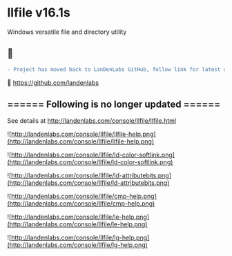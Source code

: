 # llfile v16.1s

Windows versatile file and directory utility


## &#x1F534;
```diff
- Project has moved back to LanDenLabs GitHub, follow link for latest updates.
``` 
&#x1F534; https://github.com/landenlabs

## ====== Following is no longer updated ======


See details at http://landenlabs.com/console/llfile/llfile.html

![http://landenlabs.com/console/llfile/llfile-help.png](http://landenlabs.com/console/llfile/llfile-help.png)

![http://landenlabs.com/console/llfile/ld-color-softlink.png](http://landenlabs.com/console/llfile/ld-color-softlink.png)

![http://landenlabs.com/console/llfile/ld-attributebits.png](http://landenlabs.com/console/llfile/ld-attributebits.png)

![http://landenlabs.com/console/llfile/cmp-help.png](http://landenlabs.com/console/llfile/cmp-help.png)

![http://landenlabs.com/console/llfile/le-help.png](http://landenlabs.com/console/llfile/le-help.png)

![http://landenlabs.com/console/llfile/lg-help.png](http://landenlabs.com/console/llfile/lg-help.png)



